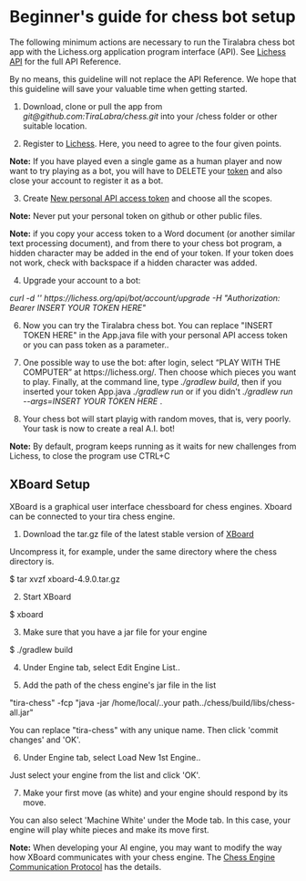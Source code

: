 # Beginner's guide for chess bot setup

The following minimum actions are necessary to run the Tiralabra chess bot app with the Lichess.org application program interface (API). See [Lichess API](https://lichess.org/api) for the full API Reference. 

By no means, this guideline will not replace the API Reference. We hope that this guideline will save your valuable time when getting started.

1. Download, clone or pull the app from *git@<span></span>github.com:TiraLabra/chess.git* into your /chess folder or other suitable location.

2. Register to [Lichess](https://lichess.org/signup). Here, you need to agree to the four given points.

**Note:** If you have played even a single game as a human player and now want to try playing as a bot, you will have to DELETE your [token](https://lichess.org/account/oauth/token) and also close your account to register it as a bot.

3. Create [New personal API access token](https://lichess.org/account/oauth/token/create) and choose all the scopes.

**Note:** Never put your personal token on github or other public files.

**Note:** if you copy your access token to a Word document (or another similar text processing document), and from there to your chess bot program, a hidden character may be added in the end of your token. If your token does not work, check with backspace if a hidden character was added.

4. Upgrade your account to a bot:

*curl -d '' https<span></span>://lichess.org/api/bot/account/upgrade -H "Authorization: Bearer INSERT YOUR TOKEN HERE"*

6. Now you can try the Tiralabra chess bot. 
You can replace "INSERT TOKEN HERE" in the App.java file with your personal API access token or you can pass token as a parameter..

7. One possible way to use the bot: after login, select “PLAY WITH THE COMPUTER” at https<span></span>://lichess.org/. 
Then choose which pieces you want to play. Finally, at the command line, type *./gradlew build*, 
then if you inserted your token App.java *./gradlew run* or if you didn't *./gradlew run --args=INSERT YOUR TOKEN HERE* .

8. Your chess bot will start playig with random moves, that is, very poorly. Your task is now to create a real A.I. bot!

**Note:** By default, program keeps running as it waits for new challenges from Lichess, to close the program use CTRL+C


## XBoard Setup

XBoard is a graphical user interface chessboard for chess engines. Xboard can be connected to your tira chess engine.

1. Download the tar.gz file of the latest stable version of [XBoard](https://www.gnu.org/software/xboard/#download)

Uncompress it, for example, under the same directory where the chess directory is.

$ tar xvzf xboard-4.9.0.tar.gz

2. Start XBoard

$ xboard

3. Make sure that you have a jar file for your engine

$ ./gradlew build

4. Under Engine tab, select Edit Engine List..

5. Add the path of the chess engine's jar file in the list

"tira-chess" -fcp "java -jar /home/local/..your path../chess/build/libs/chess-all.jar"

You can replace "tira-chess" with any unique name.
Then click 'commit changes' and 'OK'.

6. Under Engine tab, select Load New 1st Engine..

Just select your engine from the list and click 'OK'.

7. Make your first move (as white) and your engine should respond by its move.

You can also select 'Machine White' under the Mode tab. In this case, your engine will play white pieces and make its move first.

**Note:** When developing your AI engine, you may want to modify the way how XBoard communicates with your chess engine. The [Chess Engine Communication Protocol](https://www.gnu.org/software/xboard/engine-intf.html) has the details.




